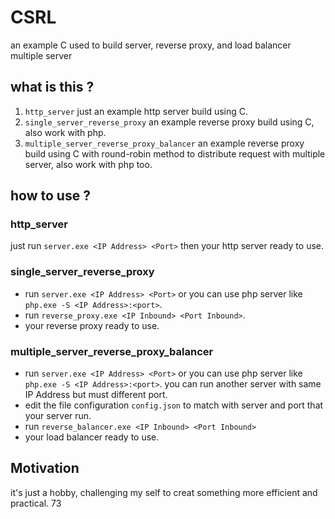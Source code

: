 # CSRL
an example C used to build server, reverse proxy, and load balancer multiple server

## what is this ?
1. `http_server` just an example http server build using C.
2. `single_server_reverse_proxy` an example reverse proxy build using C, also work with php.
3. `multiple_server_reverse_proxy_balancer` an example reverse proxy build using C with round-robin method to distribute request with multiple server, also work with php too.

## how to use ?

### http_server
just run `server.exe <IP Address> <Port>` then your http server ready to use.

### single_server_reverse_proxy
- run `server.exe <IP Address> <Port>` or you can use php server like `php.exe -S <IP Address>:<port>`.
- run `reverse_proxy.exe <IP Inbound> <Port Inbound>`.
- your reverse proxy ready to use.

### multiple_server_reverse_proxy_balancer
- run `server.exe <IP Address> <Port>` or you can use php server like `php.exe -S <IP Address>:<port>`. you can run another server with same IP Address but must different port.
- edit the file configuration `config.json` to match with server and port that your server run.
- run `reverse_balancer.exe <IP Inbound> <Port Inbound>`
- your load balancer ready to use.

## Motivation
it's just a hobby, challenging my self to creat something more efficient and practical.
73
